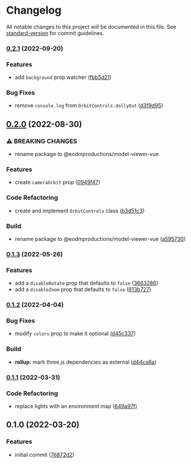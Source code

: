 # Changelog

All notable changes to this project will be documented in this file. See [standard-version](https://github.com/conventional-changelog/standard-version) for commit guidelines.

### [0.2.1](https://github.com/eodmproductions/model-viewer-vue/compare/v0.2.0...v0.2.1) (2022-09-20)


### Features

* add `background` prop watcher ([fbb5d21](https://github.com/eodmproductions/model-viewer-vue/commit/fbb5d21e6d38557a5a75073a55d233094fdcb801))


### Bug Fixes

* remove `console.log` from `OrbitControls.dollyOut` ([d3f9d95](https://github.com/eodmproductions/model-viewer-vue/commit/d3f9d95119461cedc45dde93a23ec75d375110fa))

## [0.2.0](https://github.com/eodmproductions/model-viewer-vue/compare/v0.1.3...v0.2.0) (2022-08-30)


### ⚠ BREAKING CHANGES

* rename package to @eodmproductions/model-viewer-vue

### Features

* create `cameraOrbit` prop ([0949f47](https://github.com/eodmproductions/model-viewer-vue/commit/0949f47794645262e8db7f3f5bf44f554b77fad8))


### Code Refactoring

* create and implement `OrbitControls` class ([b3d51c3](https://github.com/eodmproductions/model-viewer-vue/commit/b3d51c33767b2b5a4c947358078c57bb7ed3da9c))


### Build

* rename package to @eodmproductions/model-viewer-vue ([a595730](https://github.com/eodmproductions/model-viewer-vue/commit/a59573046080099517cf87b768b1df01044263fc))

### [0.1.3](https://github.com/eodmproductions/model-viewer-vue/compare/v0.1.2...v0.1.3) (2022-05-26)


### Features

* add a `disableRotate` prop that defaults to `false` ([3663286](https://github.com/eodmproductions/model-viewer-vue/commit/3663286eb69c0dea2c8716a68cef8a7266b8d39c))
* add a `disableZoom` prop that defaults to `false` ([813b727](https://github.com/eodmproductions/model-viewer-vue/commit/813b7276292320642129c88f7399a1fc1f6735fc))

### [0.1.2](https://github.com/eodmproductions/model-viewer-vue/compare/v0.1.1...v0.1.2) (2022-04-04)


### Bug Fixes

* modify `colors` prop to make it optional ([d45c337](https://github.com/eodmproductions/model-viewer-vue/commit/d45c33790d51a89b17e53b589c59f77b4f3e4138))


### Build

* **rollup:** mark three.js dependencies as external ([d44ca8a](https://github.com/eodmproductions/model-viewer-vue/commit/d44ca8a92bf7b19d9266b8f1f886d857b88da544))

### [0.1.1](https://github.com/eodmproductions/model-viewer-vue/compare/v0.1.0...v0.1.1) (2022-03-31)


### Code Refactoring

* replace lights with an environment map ([649a97f](https://github.com/eodmproductions/model-viewer-vue/commit/649a97f53ae74ac40fed63004f7d0373f67cf3d9))

## 0.1.0 (2022-03-20)


### Features

* initial commit ([76872d2](https://github.com/eodmproductions/model-viewer-vue/commit/76872d28bc6df1a38ec375b46dde15f1011843ce))
